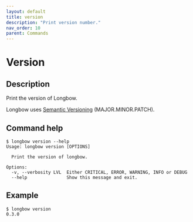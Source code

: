 ```yaml
---
layout: default
title: version
description: "Print version number."
nav_order: 10
parent: Commands
---
```


# Version

## Description

Print the version of Longbow.

Longbow uses [Semantic Versioning](https://semver.org/) (MAJOR.MINOR.PATCH).

## Command help

```shell
$ longbow version --help
Usage: longbow version [OPTIONS]

  Print the version of longbow.

Options:
  -v, --verbosity LVL  Either CRITICAL, ERROR, WARNING, INFO or DEBUG
  --help               Show this message and exit.
```

## Example

```shell
$ longbow version
0.3.0
```